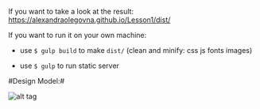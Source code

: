 If you want to take a look at the result: 
https://alexandraolegovna.github.io/Lesson1/dist/

If you want to run it on your own machine:

 * use ```$ gulp build``` to make `dist/` (clean and minify: css js fonts images)

 * use ```$ gulp``` to run static server



#Design Model:#

![alt tag](https://github.com/AlexandraOlegovna/WebTechnologiesCourse/raw/master/Lesson1/orininal.jpg)
